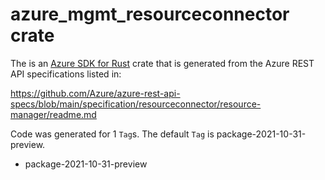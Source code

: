 # azure_mgmt_resourceconnector crate

The is an [Azure SDK for Rust](https://github.com/Azure/azure-sdk-for-rust) crate that is generated from the Azure REST API specifications listed in:

https://github.com/Azure/azure-rest-api-specs/blob/main/specification/resourceconnector/resource-manager/readme.md

Code was generated for 1 `Tag`s. The default `Tag` is package-2021-10-31-preview.


- package-2021-10-31-preview